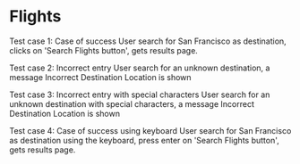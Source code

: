 # Flights
 
Test case 1: Case of success
User search for San Francisco as destination, clicks on 'Search Flights button', gets results page.

Test case 2: Incorrect entry
User search for an unknown destination, a message Incorrect Destination Location is shown

Test case 3: Incorrect entry with special characters
User search for an unknown destination with special characters, a message Incorrect Destination Location is shown

Test case 4: Case of success using keyboard
User search for San Francisco as destination using the keyboard, press enter on 'Search Flights button', gets results page.
